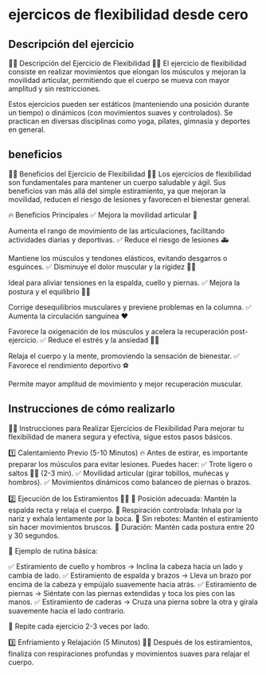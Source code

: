 # ejercicos de flexibilidad desde cero

## Descripción del ejercicio
🧘‍♂️ Descripción del Ejercicio de Flexibilidad 🧘‍♀️
El ejercicio de flexibilidad consiste en realizar movimientos que elongan los músculos y mejoran la movilidad articular, permitiendo que el cuerpo se mueva con mayor amplitud y sin restricciones.

Estos ejercicios pueden ser estáticos (manteniendo una posición durante un tiempo) o dinámicos (con movimientos suaves y controlados). Se practican en diversas disciplinas como yoga, pilates, gimnasia y deportes en general.

## beneficios
🏋️‍♂️ Beneficios del Ejercicio de Flexibilidad 🧘‍♀️
Los ejercicios de flexibilidad son fundamentales para mantener un cuerpo saludable y ágil. Sus beneficios van más allá del simple estiramiento, ya que mejoran la movilidad, reducen el riesgo de lesiones y favorecen el bienestar general.

🔥 Beneficios Principales
✅ Mejora la movilidad articular 🦵

Aumenta el rango de movimiento de las articulaciones, facilitando actividades diarias y deportivas.
✅ Reduce el riesgo de lesiones 🚑

Mantiene los músculos y tendones elásticos, evitando desgarros o esguinces.
✅ Disminuye el dolor muscular y la rigidez 💆‍♂️

Ideal para aliviar tensiones en la espalda, cuello y piernas.
✅ Mejora la postura y el equilibrio 🧍‍♂️

Corrige desequilibrios musculares y previene problemas en la columna.
✅ Aumenta la circulación sanguínea ❤️

Favorece la oxigenación de los músculos y acelera la recuperación post-ejercicio.
✅ Reduce el estrés y la ansiedad 🧘‍♂️

Relaja el cuerpo y la mente, promoviendo la sensación de bienestar.
✅ Favorece el rendimiento deportivo ⚽

Permite mayor amplitud de movimiento y mejor recuperación muscular.

## Instrucciones de cómo realizarlo
🧘‍♂️ Instrucciones para Realizar Ejercicios de Flexibilidad
Para mejorar tu flexibilidad de manera segura y efectiva, sigue estos pasos básicos.

1️⃣ Calentamiento Previo (5-10 Minutos) 🔥
Antes de estirar, es importante preparar los músculos para evitar lesiones. Puedes hacer:
✅ Trote ligero o saltos 🏃‍♂️ (2-3 min).
✅ Movilidad articular (girar tobillos, muñecas y hombros).
✅ Movimientos dinámicos como balanceo de piernas o brazos.

2️⃣ Ejecución de los Estiramientos 🏋️‍♂️
🔹 Posición adecuada: Mantén la espalda recta y relaja el cuerpo.
🔹 Respiración controlada: Inhala por la nariz y exhala lentamente por la boca.
🔹 Sin rebotes: Mantén el estiramiento sin hacer movimientos bruscos.
🔹 Duración: Mantén cada postura entre 20 y 30 segundos.

📌 Ejemplo de rutina básica:

✅ Estiramiento de cuello y hombros → Inclina la cabeza hacia un lado y cambia de lado.
✅ Estiramiento de espalda y brazos → Lleva un brazo por encima de la cabeza y empújalo suavemente hacia atrás.
✅ Estiramiento de piernas → Siéntate con las piernas extendidas y toca los pies con las manos.
✅ Estiramiento de caderas → Cruza una pierna sobre la otra y gírala suavemente hacia el lado contrario.

📍 Repite cada ejercicio 2-3 veces por lado.

3️⃣ Enfriamiento y Relajación (5 Minutos) 🧘‍♀️
Después de los estiramientos, finaliza con respiraciones profundas y movimientos suaves para relajar el cuerpo.

